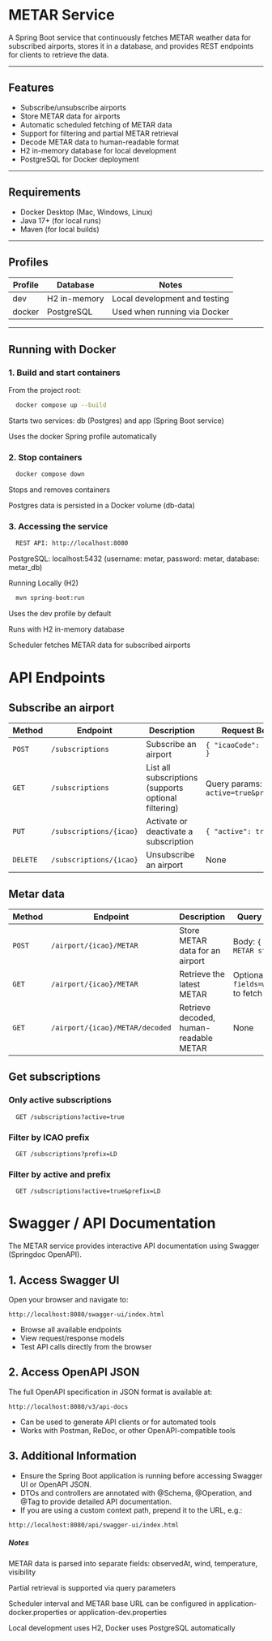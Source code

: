# METAR Service

A Spring Boot service that continuously fetches METAR weather data for subscribed airports, stores it in a database, and provides REST endpoints for clients to retrieve the data.

---

## Features

- Subscribe/unsubscribe airports
- Store METAR data for airports
- Automatic scheduled fetching of METAR data
- Support for filtering and partial METAR retrieval
- Decode METAR data to human-readable format
- H2 in-memory database for local development
- PostgreSQL for Docker deployment

---

## Requirements

- Docker Desktop (Mac, Windows, Linux)
- Java 17+ (for local runs)
- Maven (for local builds)

---

## Profiles

| Profile  | Database          | Notes                        |
|----------|-----------------|-------------------------------|
| dev      | H2 in-memory     | Local development and testing |
| docker   | PostgreSQL       | Used when running via Docker  |

---

## Running with Docker

### 1. Build and start containers

From the project root:

```bash
  docker compose up --build
```

Starts two services: db (Postgres) and app (Spring Boot service)

Uses the docker Spring profile automatically

### 2. Stop containers

```bash
  docker compose down
```

Stops and removes containers

Postgres data is persisted in a Docker volume (db-data)

### 3. Accessing the service

```bash
  REST API: http://localhost:8080
```

PostgreSQL: localhost:5432
(username: metar, password: metar, database: metar_db)

Running Locally (H2)

```bash
  mvn spring-boot:run
```

Uses the dev profile by default

Runs with H2 in-memory database

Scheduler fetches METAR data for subscribed airports

# API Endpoints

## Subscribe an airport

| Method   | Endpoint                | Description                                          | Request Body                          |
| -------- | ----------------------- | ---------------------------------------------------- | ------------------------------------- |
| `POST`   | `/subscriptions`        | Subscribe an airport                                 | `{ "icaoCode": "LDZA" }`              |
| `GET`    | `/subscriptions`        | List all subscriptions (supports optional filtering) | Query params: `active=true&prefix=LD` |
| `PUT`    | `/subscriptions/{icao}` | Activate or deactivate a subscription                | `{ "active": true }`                  |
| `DELETE` | `/subscriptions/{icao}` | Unsubscribe an airport                               | None                                  |

## Metar data

| Method | Endpoint                        | Description                            | Query Params / Notes                                      |
| ------ | ------------------------------- | -------------------------------------- | --------------------------------------------------------- |
| `POST` | `/airport/{icao}/METAR`         | Store METAR data for an airport        | Body: `{ "data": "<raw METAR string>" }`                  |
| `GET`  | `/airport/{icao}/METAR`         | Retrieve the latest METAR              | Optional: `fields=wind,temperature` to fetch partial data |
| `GET`  | `/airport/{icao}/METAR/decoded` | Retrieve decoded, human-readable METAR | None                                                      |

## Get subscriptions

### Only active subscriptions

```
  GET /subscriptions?active=true
```

### Filter by ICAO prefix

```
  GET /subscriptions?prefix=LD
```

### Filter by active and prefix

```
  GET /subscriptions?active=true&prefix=LD
```

# Swagger / API Documentation

The METAR service provides interactive API documentation using Swagger (Springdoc OpenAPI).

## 1. Access Swagger UI

Open your browser and navigate to:
```
http://localhost:8080/swagger-ui/index.html
```
- Browse all available endpoints
- View request/response models
- Test API calls directly from the browser

## 2. Access OpenAPI JSON

The full OpenAPI specification in JSON format is available at:
```
http://localhost:8080/v3/api-docs
```
- Can be used to generate API clients or for automated tools
- Works with Postman, ReDoc, or other OpenAPI-compatible tools

## 3. Additional Information

- Ensure the Spring Boot application is running before accessing Swagger UI or OpenAPI JSON.
- DTOs and controllers are annotated with @Schema, @Operation, and @Tag to provide detailed API documentation.
- If you are using a custom context path, prepend it to the URL, e.g.:
```
http://localhost:8080/api/swagger-ui/index.html
```
##### Notes

METAR data is parsed into separate fields: observedAt, wind, temperature, visibility

Partial retrieval is supported via query parameters

Scheduler interval and METAR base URL can be configured in application-docker.properties or application-dev.properties

Local development uses H2, Docker uses PostgreSQL automatically